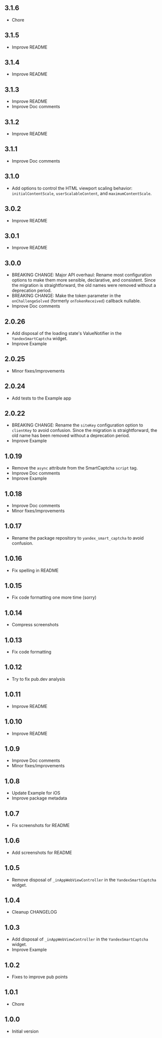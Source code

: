 <!-- markdownlint-disable MD041 MD022 MD032 -->
## 3.1.6
- Chore

## 3.1.5
- Improve README

## 3.1.4
- Improve README

## 3.1.3
- Improve README
- Improve Doc comments

## 3.1.2
- Improve README

## 3.1.1
- Improve Doc comments

## 3.1.0
- Add options to control the HTML viewport scaling behavior: `initialContentScale`, `userScalableContent`, and `maximumContentScale`.

## 3.0.2
- Improve README

## 3.0.1
- Improve README

## 3.0.0
- BREAKING CHANGE: Major API overhaul: Rename most configuration options to make them more sensible, declarative, and consistent. Since the migration is straightforward, the old names were removed without a deprecation period.
- BREAKING CHANGE: Make the token parameter in the `onChallengeSolved` (formerly `onTokenReceived`) callback nullable.
- Improve Doc comments

## 2.0.26
- Add disposal of the loading state's ValueNotifier in the `YandexSmartCaptcha` widget.
- Improve Example

## 2.0.25
- Minor fixes/improvements

## 2.0.24
- Add tests to the Example app

## 2.0.22
- BREAKING CHANGE: Rename the `siteKey` configuration option to `clientKey` to avoid confusion. Since the migration is straightforward, the old name has been removed without a deprecation period.
- Improve Example

## 1.0.19
- Remove the `async` attribute from the SmartCaptcha `script` tag.
- Improve Doc comments
- Improve Example

## 1.0.18
- Improve Doc comments
- Minor fixes/improvements

## 1.0.17
- Rename the package repository to `yandex_smart_captcha` to avoid confusion.

## 1.0.16
- Fix spelling in README

## 1.0.15
- Fix code formatting one more time (sorry)

## 1.0.14
- Compress screenshots

## 1.0.13
- Fix code formatting

## 1.0.12
- Try to fix pub.dev analysis

## 1.0.11
- Improve README

## 1.0.10
- Improve README

## 1.0.9
- Improve Doc comments
- Minor fixes/improvements

## 1.0.8
- Update Example for iOS
- Improve package metadata

## 1.0.7
- Fix screenshots for README

## 1.0.6
- Add screenshots for README

## 1.0.5
- Remove disposal of `_inAppWebViewController` in the `YandexSmartCaptcha` widget.

## 1.0.4
- Cleanup CHANGELOG

## 1.0.3
- Add disposal of `_inAppWebViewController` in the `YandexSmartCaptcha` widget.
- Improve Example

## 1.0.2
- Fixes to improve pub points

## 1.0.1
- Chore

## 1.0.0
- Initial version
